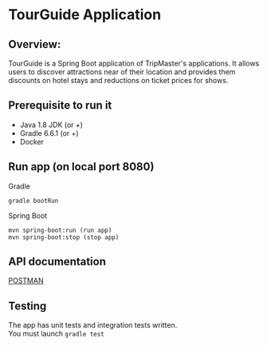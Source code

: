 # TourGuide Application

## Overview:
TourGuide is a Spring Boot application of TripMaster's applications. It allows users to discover attractions near of their location and provides them discounts on hotel stays and reductions on ticket prices for shows.

## Prerequisite to run it

- Java 1.8 JDK (or +)
- Gradle 6.6.1 (or +)
- Docker

## Run app (on local port 8080)

Gradle
```
gradle bootRun
```

Spring Boot
```
mvn spring-boot:run (run app)
mvn spring-boot:stop (stop app)
```

## API documentation

[POSTMAN](https://documenter.getpostman.com/view/11619210/TVzXBaa9)

## Testing

The app has unit tests and integration tests written. <br/>
You must launch `gradle test`
